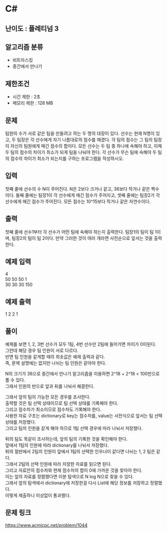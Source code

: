 # C#

## 난이도 : 플레티넘 3

## 알고리즘 분류
  - 비트마스킹
  - 중간에서 만나기

## 제한조건
  - 시간 제한 : 2초
  - 메모리 제한 : 128 MB

## 문제
팀원의 수가 서로 같은 팀을 만들려고 하는 두 명의 대장이 있다. 선수는 현재 N명이 있고, 두 팀장은 각 선수에게 자기 나름대로의 점수를 매겼다. 각 팀의 점수는 그 팀의 팀장이 자신의 팀원에게 매긴 점수의 합이다. 모든 선수는 두 팀 중 하나에 속해야 하고, 이제 두 팀의 점수의 차이가 최소가 되게 팀을 나눠야 한다. 각 선수가 무슨 팀에 속해야 두 팀의 점수의 차이가 최소가 되는지를 구하는 프로그램을 작성하시오.<br/>


## 입력
첫째 줄에 선수의 수 N이 주어진다. N은 2보다 크거나 같고, 36보다 작거나 같은 짝수이다. 둘째 줄에는 팀장1이 각 선수에게 매긴 점수가 주어지고, 셋째 줄에는 팀장2가 각 선수에게 매긴 점수가 주어진다. 모든 점수는 10^15보다 작거나 같은 자연수이다.<br/>


## 출력
첫째 줄에 선수1부터 각 선수가 어떤 팀에 속해야 하는지 출력한다. 팀장1의 팀이 팀 1이며, 팀장2의 팀이 팀 2이다. 만약 그러한 것이 여러 개라면 사전순으로 앞서는 것을 출력한다.<br/>


## 예제 입력
4<br/>
50 50 50 1<br/>
30 30 30 150<br/>


## 예제 출력
1 2 2 1<br/>


## 풀이
예제를 보면 1, 2, 3번 선수가 모두 1팀, 4번 선수만 2팀에 들어가면 차이가 0이된다.<br/>
그런데 해당 경우 팀 인원이 서로 다르다.<br/>
반면 팀 인원을 같게할 때의 최솟값은 예제 출력과 같다.<br/>
즉, 문제 설명에는 없지만 나뉘는 팀 인원은 같아야 한다.<br/>


N의 크기가 36으로 중간에서 만나기 알고리즘을 이용하면 2^18 + 2^18 < 100만으로 풀 수 있다.<br/>
그래서 인원의 반으로 앞과 뒤를 나눠서 해결한다.<br/>


그래서 앞의 팀의 가능한 모든 경우를 조사한다.<br/>
출력할 것은 팀 선택 상태이므로 팀 선택 상태를 기록해야 한다.<br/>
그리고 점수차가 최소이므로 점수차도 기록해야 한다.<br/>
사용한 자료 구조는 dictionary로 key는 점수차를, value는 사전식으로 앞서는 팀 선택 상태를 저장했다.<br/>
그리고 팀의 인원을 같게 해야 하므로 1팀 선택 경우에 따라 나눠서 저장했다.<br/>


뒤의 팀도 똑같이 조사하는데, 앞의 팀의 기록한 것을 확인해야 한다.<br/>
앞에서 1팀의 인원에 따라 dictionary를 나눠서 저장했다.<br/>
뒤의 절반에서 2팀의 인원이 앞에서 1팀의 선택한 인우너이 같다면 나뉘는 1, 2 팀은 같다.<br/>
그래서 2팀의 선택 인원에 따라 저장한 자료를 읽으면 된다.<br/>
그리고 자료안의 점수차와 현재 점수차의 합이 0에 가까운 것을 찾아야 한다.<br/>
이는 앞의 자료를 정렬했다면 이분 탐색으로 N log N으로 찾을 수 있다.<br/>
그래서 앞의 탐색에서 dictionary에 저장한걸 다시 List에 해당 정보를 저장하고 정렬했다.<br/>
이렇게 제출하니 이상없이 통과했다.<br/>


## 문제 링크
https://www.acmicpc.net/problem/1044